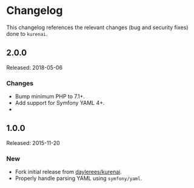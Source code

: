 # Changelog

This changelog references the relevant changes (bug and security fixes) done to `kurenai`.

## 2.0.0

Released: 2018-05-06

### Changes

* Bump minimum PHP to 7.1+.
* Add support for Symfony YAML 4+.
* 

## 1.0.0

Released: 2015-11-20

### New

* Fork initial release from [daylerees/kurenai](https://github.com/daylerees/kurenai).
* Properly handle parsing YAML using `symfony/yaml`.
